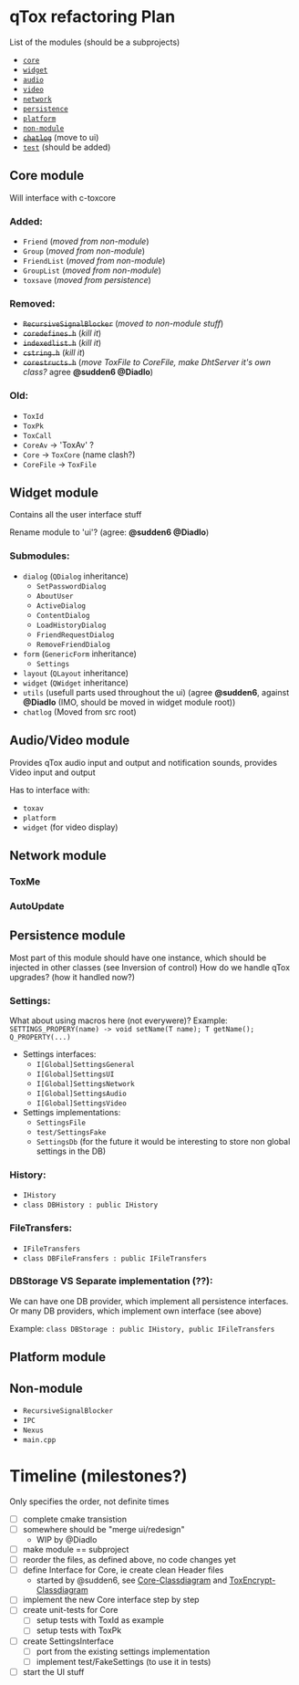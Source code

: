 # qTox refactoring Plan

List of the modules (should be a subprojects)
  * [`core`](#core-module)
  * [`widget`](#widget-module)
  * [`audio`](#audiovideo-module)
  * [`video`](#audiovideo-module)
  * [`network`](#network-module)
  * [`persistence`](#persistence-module)
  * [`platform`](#platform-module)
  * [`non-module`](#non-module)
  * [~~`chatlog`~~](#chatlog-module) (move to ui)
  * [`test`](#unit-tests) (should be added)


## Core module
Will interface with c-toxcore

### Added:
  * `Friend` (*moved from non-module*)
  * `Group` (*moved from non-module*)
  * `FriendList` (*moved from non-module*)
  * `GroupList` (*moved from non-module*)
  * `toxsave` (*moved from persistence*)
  
### Removed:
  * ~~`RecursiveSignalBlocker`~~ (*moved to non-module stuff*)
  * ~~`coredefines.h`~~ (*kill it*)
  * ~~`indexedlist.h`~~ (*kill it*)
  * ~~`cstring.h`~~ (*kill it*)
  * ~~`corestructs.h`~~ (*move ToxFile to CoreFile, make DhtServer it's own class?* agree **@sudden6 @Diadlo**)
  
### Old:
  * `ToxId`
  * `ToxPk`
  * `ToxCall`
  * `CoreAv` -> 'ToxAv' ?
  * `Core` -> `ToxCore` (name clash?)
  * `CoreFile` -> `ToxFile`


## Widget module 
Contains all the user interface stuff

Rename module to 'ui'? (agree: **@sudden6 @Diadlo**)

### Submodules:
  * `dialog` (`QDialog` inheritance)
    * `SetPasswordDialog`
    * `AboutUser`
    * `ActiveDialog`
    * `ContentDialog`
    * `LoadHistoryDialog`
    * `FriendRequestDialog`
    * `RemoveFriendDialog`
  * `form` (`GenericForm` inheritance)
    * `Settings`
  * `layout` (`QLayout` inheritance)
  * `widget` (`QWidget` inheritance)
  * `utils` (usefull parts used throughout the ui) (agree **@sudden6**, against **@Diadlo** (IMO, should be moved in widget module root))
  * <a name="chatlog-module">`chatlog`</a> (Moved from src root)


## Audio/Video module
Provides qTox audio input and output and notification sounds, provides Video input and output

Has to interface with:
 * `toxav`
 * `platform`
 * `widget` (for video display)


## Network module

### ToxMe

### AutoUpdate


## Persistence module
Most part of this module should have one instance, which should be injected in other classes (see Inversion of control)
How do we handle qTox upgrades? (how it handled now?)
  
### Settings:
What about using macros here (not everywere)?
Example: `SETTINGS_PROPERY(name) -> void setName(T name); T getName(); Q_PROPERTY(...)`

  * Settings interfaces: 
    * `I[Global]SettingsGeneral`
    * `I[Global]SettingsUI`
    * `I[Global]SettingsNetwork`
    * `I[Global]SettingsAudio`
    * `I[Global]SettingsVideo`
  * Settings implementations:
    * `SettingsFile`
    * `test/SettingsFake`
    * `SettingsDb` (for the future it would be interesting to store non global settings in the DB)
    
### History:
  * `IHistory`
  * `class DBHistory : public IHistory`

### FileTransfers:
  * `IFileTransfers`
  * `class DBFileFransfers : public IFileTransfers`

### DBStorage VS Separate implementation (??):
We can have one DB provider, which implement all persistence interfaces.
Or many DB providers, which implement own interface (see above)

Example: `class DBStorage : public IHistory, public IFileTransfers`  


## Platform module


## Non-module
  * `RecursiveSignalBlocker`
  * `IPC`
  * `Nexus`
  * `main.cpp`


# Timeline (milestones?)
Only specifies the order, not definite times

- [ ] complete cmake transistion
- [ ] somewhere should be "merge ui/redesign"
  - WIP by @Diadlo
- [ ] make module == subproject
- [ ] reorder the files, as defined above, no code changes yet
- [ ] define Interface for Core, ie create clean Header files
  - started by @sudden6, see [Core-Classdiagram](Core-Classdiagram.png) and
  [ToxEncrypt-Classdiagram](ToxEncrypt-Classdiagram.png)
- [ ] implement the new Core interface step by step
- [ ] <a name="unit-tests">create unit-tests for Core</a>
  - [ ] setup tests with ToxId as example
  - [ ] setup tests with ToxPk
- [ ] create SettingsInterface
  - [ ] port from the existing settings implementation
  - [ ] implement test/FakeSettings (to use it in tests)
- [ ] start the UI stuff
